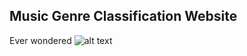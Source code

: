 ## Music Genre Classification Website
Ever wondered 
![alt text](https://i.morioh.com/200513/1b0c0be9.jpg) 
